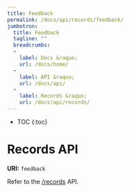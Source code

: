 ```yaml
---
title: Feedback
permalink: /docs/api/records/feedback/
jumbotron:
  title: Feedback
  tagline: ""
  breadcrumbs:
  -
    label: Docs &raquo;
    url: /docs/home/
  -
    label: API &raquo;
    url: /docs/api/
  -
    label: Records &raquo;
    url: /docs/api/records/
---
```


* TOC
{:toc}

# Records API

**URI:** `feedback`

Refer to the [/records](/docs/api/endpoints/records/) API.

